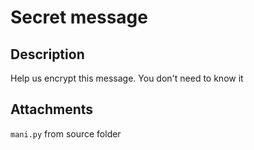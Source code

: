 # Secret message

## Description

Help us encrypt this message. You don't need to know it

## Attachments

`mani.py` from source folder